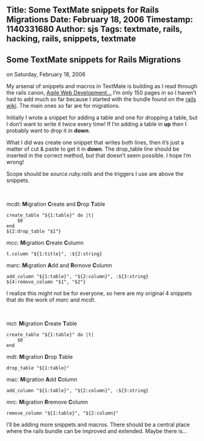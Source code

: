 Title: Some TextMate snippets for Rails Migrations
Date: February 18, 2006
Timestamp: 1140331680
Author: sjs
Tags: textmate, rails, hacking, rails, snippets, textmate
----


  <a href="http://web.archive.org/web/20060615034816/http://sami.samhuri.net/admin/content/edit/10" class="admintools" id="admin_article" style="display: none;">edit</a>
  <h2>Some TextMate snippets for Rails Migrations</h2>
  <p class="auth"><!-- Posted by <a href="mailto:sjs@uvic.ca">Sami Jensen Samhuri</a> -->
  <span class="typo_date" title="Sun, 19 Feb 2006 06:48:00 GMT">on Saturday, February 18, 2006</span></p>
  <p>My arsenal of snippets and macros in TextMate is building as I read through the rails canon, <a href="http://web.archive.org/web/20060615034816/http://www.pragmaticprogrammer.com/titles/rails/" title="Agile Web Development With Rails">Agile Web Development…</a> I’m only 150 pages in so I haven’t had to add much so far because I started with the bundle found on the <a href="http://web.archive.org/web/20060615034816/http://wiki.rubyonrails.org/rails/pages/TextMate">rails wiki</a>. The main ones so far are for migrations.</p><p>Initially I wrote a snippet for adding a table and one for dropping a table, but I don’t want to write it twice every time! If I’m adding a table in <strong>up</strong> then I probably want to drop it in <strong>down</strong>.</p>

<p>What I did was create one snippet that writes both lines, then it’s just a matter of cut &amp; paste to get it in <strong>down</strong>. The drop_table line should be inserted in the correct method, but that doesn’t seem possible. I hope I’m wrong!</p>

<p>Scope should be <em>source.ruby.rails</em> and the triggers I use are above the snippets.  </p>

<p>&nbsp;</p>

<p>mcdt: <strong>M</strong>igration <strong>C</strong>reate and <strong>D</strong>rop <strong>T</strong>able</p>

<pre><code>create_table "${1:table}" do |t|
    $0
end
${2:drop_table "$1"}
</code></pre>

<p>mcc: <strong>M</strong>igration <strong>C</strong>reate <strong>C</strong>olumn</p>

<pre><code>t.column "${1:title}", :${2:string}
</code></pre>

<p>marc: <strong>M</strong>igration <strong>A</strong>dd and <strong>R</strong>emove <strong>C</strong>olumn</p>

<pre><code>add_column "${1:table}", "${2:column}", :${3:string}
${4:remove_column "$1", "$2"}
</code></pre>

<p>I realize this might not be for everyone, so here are my original 4 snippets that do the work of <em>marc</em> and <em>mcdt</em>.</p>

<p>&nbsp;</p>

<p>mct: <strong>M</strong>igration <strong>C</strong>reate <strong>T</strong>able</p>

<pre><code>create_table "${1:table}" do |t|
    $0
end
</code></pre>

<p>mdt: <strong>M</strong>igration <strong>D</strong>rop <strong>T</strong>able</p>

<pre><code>drop_table "${1:table}"
</code></pre>

<p>mac: <strong>M</strong>igration <strong>A</strong>dd <strong>C</strong>olumn</p>

<pre><code>add_column "${1:table}", "${2:column}", :${3:string}
</code></pre>

<p>mrc: <strong>M</strong>igration <strong>R</strong>remove <strong>C</strong>olumn</p>

<pre><code>remove_column "${1:table}", "${2:column}"
</code></pre>

<p>I’ll be adding more snippets and macros. There should be a central place where the rails bundle can be improved and extended. Maybe there is…</p>

